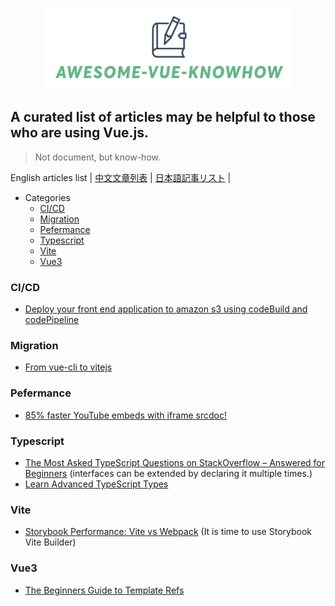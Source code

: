 <p align="center">
<img src="awesome-vue-knowhow.png"  width="400"/ />
</p>

## A curated list of articles may be helpful to those who are using Vue.js.

> Not document, but know-how.

English articles list | [中文文章列表](./README.cn.md) | [日本語記事リスト](./README.jp.md) |

- Categories
  - [CI/CD](###CI/CD)
  - [Migration](###Migration)
  - [Pefermance](###Pefermance)
  - [Typescript](###Typescript)
  - [Vite](###Vite)
  - [Vue3](###Vue3)

### CI/CD
- [Deploy your front end application to amazon s3 using codeBuild and codePipeline](https://towardsaws.com/deploy-your-front-end-application-to-amazon-s3-using-codebuild-and-codepipeline-25c64572ffc6)

### Migration
- [From vue-cli to vitejs](https://medium.com/nerd-for-tech/from-vue-cli-to-vitejs-648d2f5e031d)

### Pefermance
- [85% faster YouTube embeds with iframe srcdoc!](https://swyxkit.netlify.app/faster-youtube-embeds)

### Typescript
- [The Most Asked TypeScript Questions on StackOverflow – Answered for Beginners](https://www.freecodecamp.org/news/the-top-stack-overflowed-typescript-questions-explained/) (interfaces can be extended by declaring it multiple times.)
- [Learn Advanced TypeScript Types](https://medium.com/free-code-camp/typescript-curry-ramda-types-f747e99744ab)

### Vite
- [Storybook Performance: Vite vs Webpack](https://storybook.js.org/blog/storybook-performance-from-webpack-to-vite/) (It is time to use Storybook Vite Builder)

### Vue3
- [The Beginners Guide to Template Refs](https://learnvue.co/tutorials/template-refs)



